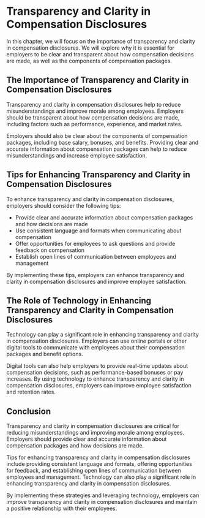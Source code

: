 # Transparency and Clarity in Compensation Disclosures

In this chapter, we will focus on the importance of transparency and clarity in compensation disclosures. We will explore why it is essential for employers to be clear and transparent about how compensation decisions are made, as well as the components of compensation packages.

The Importance of Transparency and Clarity in Compensation Disclosures
----------------------------------------------------------------------

Transparency and clarity in compensation disclosures help to reduce misunderstandings and improve morale among employees. Employers should be transparent about how compensation decisions are made, including factors such as performance, experience, and market rates.

Employers should also be clear about the components of compensation packages, including base salary, bonuses, and benefits. Providing clear and accurate information about compensation packages can help to reduce misunderstandings and increase employee satisfaction.

Tips for Enhancing Transparency and Clarity in Compensation Disclosures
-----------------------------------------------------------------------

To enhance transparency and clarity in compensation disclosures, employers should consider the following tips:

* Provide clear and accurate information about compensation packages and how decisions are made
* Use consistent language and formats when communicating about compensation
* Offer opportunities for employees to ask questions and provide feedback on compensation
* Establish open lines of communication between employees and management

By implementing these tips, employers can enhance transparency and clarity in compensation disclosures and improve employee satisfaction.

The Role of Technology in Enhancing Transparency and Clarity in Compensation Disclosures
----------------------------------------------------------------------------------------

Technology can play a significant role in enhancing transparency and clarity in compensation disclosures. Employers can use online portals or other digital tools to communicate with employees about their compensation packages and benefit options.

Digital tools can also help employers to provide real-time updates about compensation decisions, such as performance-based bonuses or pay increases. By using technology to enhance transparency and clarity in compensation disclosures, employers can improve employee satisfaction and retention rates.

Conclusion
----------

Transparency and clarity in compensation disclosures are critical for reducing misunderstandings and improving morale among employees. Employers should provide clear and accurate information about compensation packages and how decisions are made.

Tips for enhancing transparency and clarity in compensation disclosures include providing consistent language and formats, offering opportunities for feedback, and establishing open lines of communication between employees and management. Technology can also play a significant role in enhancing transparency and clarity in compensation disclosures.

By implementing these strategies and leveraging technology, employers can improve transparency and clarity in compensation disclosures and maintain a positive relationship with their employees.
